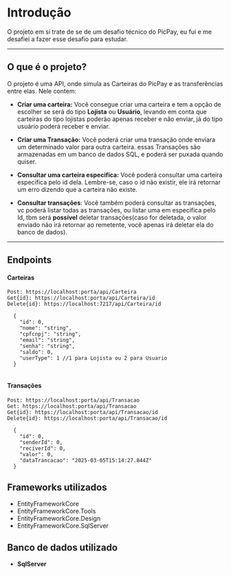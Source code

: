 ﻿
# Introdução
O projeto em si trate de se de um desafio técnico do PicPay, eu fui e me desafiei a fazer esse desafio para estudar.

*****
## O que é o projeto?

O projeto é uma API, onde simula as Carteiras do PicPay e as transferências entre elas. Nele contem:

 * **Criar uma carteira:** Você consegue criar uma carteira e tem a opção de escolher se será do tipo **Lojista** ou **Usuário**, levando em conta que carteiras do tipo lojistas poderão apenas receber e não enviar, já do tipo usuário poderá receber e enviar.
 
 * **Criar uma Transação:** Você poderá criar uma transação onde enviara um determinado valor para outra carteira. essas Transações são armazenadas em um banco de dados SQL, e poderá ser puxada quando quiser.
 
 * **Consultar uma carteira especifica:** Você poderá consultar uma carteira especifica pelo id dela. Lembre-se, caso o id não existir, ele irá retornar um erro dizendo que a carteira não existe.
 
 * **Consultar transações**: Você também poderá consultar as transações, vc poderá listar todas as transações, ou listar uma em especifica pelo Id, tbm será **possível** deletar transações(caso for deletada, o valor enviado não irá retornar ao remetente, você apenas irá deletar ela do banco de dados).

*****

## Endpoints

#### Carteiras

~~~~
Post: https://localhost:porta/api/Carteira
Get{id}: https://localhost:porta/api/Carteira/id
Delete{id}: https://localhost:7217/api/Carteira/id

  {
    "id": 0,
    "nome": "string",
    "cpfcnpj": "string",
    "email": "string",
    "senha": "string",
    "saldo": 0,
    "userType": 1 //1 para Lojista ou 2 para Usuario
  }
  
~~~~

#### Transações

~~~~
Post: https://localhost:porta/api/Transacao
Get: https://localhost:porta/api/Transacao
Get{id}: https://localhost:porta/api/Transacao/id
Delete{id}: https://localhost:porta/api/Transacao/id

  {
    "id": 0,
    "senderId": 0,
    "reciverId": 0,
    "valor": 0,
    "dataTrancacao": "2025-03-05T15:14:27.844Z"
  }

~~~~

## Frameworks utilizados

* EntityFrameworkCore
* EntityFrameworkCore.Tools
* EntityFrameworkCore.Design
* EntityFrameworkCore.SqlServer

## Banco de dados utilizado

* **SqlServer**